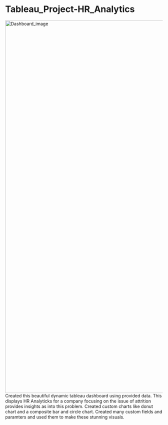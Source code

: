 # Tableau_Project-HR_Analytics
<img width="1191" alt="Dashboard_image" src="https://github.com/Rahulpreet7/Tableau_Project-HR_Analytics/assets/70101790/897603eb-c535-481d-b7be-9f3e0d41bdae">
Created this beautiful dynamic tableau dashboard using provided data.
This displays HR Analyticks for a company focusing on the issue of attrition provides insights as into this problem.
Created custom charts like donut chart and a composite bar and circle chart.
Created many custom fields and paramters and used them to make these stunning visuals.
